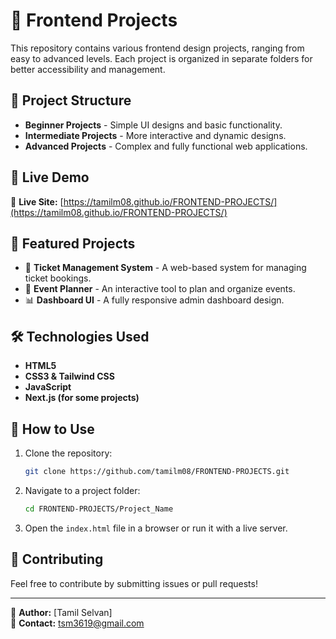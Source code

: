 # 🎨 Frontend Projects  

This repository contains various frontend design projects, ranging from easy to advanced levels. Each project is organized in separate folders for better accessibility and management.  

## 📂 Project Structure  
- **Beginner Projects** - Simple UI designs and basic functionality.  
- **Intermediate Projects** - More interactive and dynamic designs.  
- **Advanced Projects** - Complex and fully functional web applications.  

## 🚀 Live Demo  
🔗 **Live Site:** [https://tamilm08.github.io/FRONTEND-PROJECTS/](https://tamilm08.github.io/FRONTEND-PROJECTS/)  

## 📌 Featured Projects  
- 🎫 **Ticket Management System** - A web-based system for managing ticket bookings.  
- 📅 **Event Planner** - An interactive tool to plan and organize events.  
- 📊 **Dashboard UI** - A fully responsive admin dashboard design.  

## 🛠 Technologies Used  
- **HTML5**  
- **CSS3 & Tailwind CSS**  
- **JavaScript**  
- **Next.js (for some projects)**  

## 📜 How to Use  
1. Clone the repository:  
   ```sh
   git clone https://github.com/tamilm08/FRONTEND-PROJECTS.git

2. Navigate to a project folder:  
   ```sh
   cd FRONTEND-PROJECTS/Project_Name
   ```
3. Open the `index.html` file in a browser or run it with a live server.  

## 📢 Contributing  
Feel free to contribute by submitting issues or pull requests!  

---  
🔹 **Author:** [Tamil Selvan]  
📧 **Contact:** tsm3619@gmail.com
```

